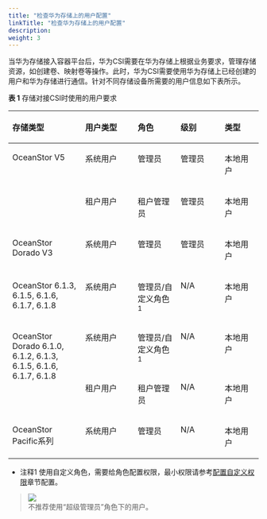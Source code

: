 ```yaml
---
title: "检查华为存储上的用户配置"
linkTitle: "检查华为存储上的用户配置"
description: 
weight: 3
---
```


当华为存储接入容器平台后，华为CSI需要在华为存储上根据业务要求，管理存储资源，如创建卷、映射卷等操作。此时，华为CSI需要使用华为存储上已经创建的用户和华为存储进行通信。针对不同存储设备所需要的用户信息如下表所示。

**表 1**  存储对接CSI时使用的用户要求

<a name="zh-cn_topic_0214996140_table14321516134313"></a>
<table><thead align="left"><tr id="zh-cn_topic_0214996140_row5326166437"><th class="cellrowborder" valign="top" width="29.13%" id="mcps1.2.6.1.1"><p id="zh-cn_topic_0214996140_p1832131654315"><a name="zh-cn_topic_0214996140_p1832131654315"></a><a name="zh-cn_topic_0214996140_p1832131654315"></a>存储类型</p>
</th>
<th class="cellrowborder" valign="top" width="20.97%" id="mcps1.2.6.1.2"><p id="zh-cn_topic_0214996140_p240885914315"><a name="zh-cn_topic_0214996140_p240885914315"></a><a name="zh-cn_topic_0214996140_p240885914315"></a>用户类型</p>
</th>
<th class="cellrowborder" valign="top" width="17.119999999999997%" id="mcps1.2.6.1.3"><p id="zh-cn_topic_0214996140_p15321716184318"><a name="zh-cn_topic_0214996140_p15321716184318"></a><a name="zh-cn_topic_0214996140_p15321716184318"></a>角色</p>
</th>
<th class="cellrowborder" valign="top" width="17.61%" id="mcps1.2.6.1.4"><p id="zh-cn_topic_0214996140_p432316124312"><a name="zh-cn_topic_0214996140_p432316124312"></a><a name="zh-cn_topic_0214996140_p432316124312"></a>级别</p>
</th>
<th class="cellrowborder" valign="top" width="15.17%" id="mcps1.2.6.1.5"><p id="zh-cn_topic_0214996140_p83251674311"><a name="zh-cn_topic_0214996140_p83251674311"></a><a name="zh-cn_topic_0214996140_p83251674311"></a>类型</p>
</th>
</tr>
</thead>
<tbody><tr id="zh-cn_topic_0214996140_row132121615432"><td class="cellrowborder" rowspan="2" valign="top" width="29.13%" headers="mcps1.2.6.1.1 "><p id="zh-cn_topic_0214996140_p1232416104313"><a name="zh-cn_topic_0214996140_p1232416104313"></a><a name="zh-cn_topic_0214996140_p1232416104313"></a>OceanStor V5</p>
</td>
<td class="cellrowborder" valign="top" width="20.97%" headers="mcps1.2.6.1.2 "><p id="zh-cn_topic_0214996140_p9115125319436"><a name="zh-cn_topic_0214996140_p9115125319436"></a><a name="zh-cn_topic_0214996140_p9115125319436"></a>系统用户</p>
</td>
<td class="cellrowborder" valign="top" width="17.119999999999997%" headers="mcps1.2.6.1.3 "><p id="zh-cn_topic_0214996140_p203211654314"><a name="zh-cn_topic_0214996140_p203211654314"></a><a name="zh-cn_topic_0214996140_p203211654314"></a>管理员</p>
</td>
<td class="cellrowborder" valign="top" width="17.61%" headers="mcps1.2.6.1.4 "><p id="zh-cn_topic_0214996140_p1732191664311"><a name="zh-cn_topic_0214996140_p1732191664311"></a><a name="zh-cn_topic_0214996140_p1732191664311"></a>管理员</p>
</td>
<td class="cellrowborder" valign="top" width="15.17%" headers="mcps1.2.6.1.5 "><p id="zh-cn_topic_0214996140_p1532116144311"><a name="zh-cn_topic_0214996140_p1532116144311"></a><a name="zh-cn_topic_0214996140_p1532116144311"></a>本地用户</p>
</td>
</tr>
<tr id="zh-cn_topic_0214996140_row217510214456"><td class="cellrowborder" valign="top" headers="mcps1.2.6.1.1 "><p id="zh-cn_topic_0214996140_p1517512154515"><a name="zh-cn_topic_0214996140_p1517512154515"></a><a name="zh-cn_topic_0214996140_p1517512154515"></a>租户用户</p>
</td>
<td class="cellrowborder" valign="top" headers="mcps1.2.6.1.2 "><p id="zh-cn_topic_0214996140_p161761824457"><a name="zh-cn_topic_0214996140_p161761824457"></a><a name="zh-cn_topic_0214996140_p161761824457"></a>租户管理员</p>
</td>
<td class="cellrowborder" valign="top" headers="mcps1.2.6.1.3 "><p id="zh-cn_topic_0214996140_p71768264519"><a name="zh-cn_topic_0214996140_p71768264519"></a><a name="zh-cn_topic_0214996140_p71768264519"></a>管理员</p>
</td>
<td class="cellrowborder" valign="top" headers="mcps1.2.6.1.4 "><p id="zh-cn_topic_0214996140_p111763294517"><a name="zh-cn_topic_0214996140_p111763294517"></a><a name="zh-cn_topic_0214996140_p111763294517"></a>本地用户</p>
</td>
</tr>
<tr id="zh-cn_topic_0214996140_row66361943164415"><td class="cellrowborder" valign="top" width="29.13%" headers="mcps1.2.6.1.1 "><p id="zh-cn_topic_0214996140_p66361843174416"><a name="zh-cn_topic_0214996140_p66361843174416"></a><a name="zh-cn_topic_0214996140_p66361843174416"></a>OceanStor Dorado V3</p>
</td>
<td class="cellrowborder" valign="top" width="20.97%" headers="mcps1.2.6.1.2 "><p id="zh-cn_topic_0214996140_p84081753144412"><a name="zh-cn_topic_0214996140_p84081753144412"></a><a name="zh-cn_topic_0214996140_p84081753144412"></a>系统用户</p>
</td>
<td class="cellrowborder" valign="top" width="17.119999999999997%" headers="mcps1.2.6.1.3 "><p id="zh-cn_topic_0214996140_p1293710272510"><a name="zh-cn_topic_0214996140_p1293710272510"></a><a name="zh-cn_topic_0214996140_p1293710272510"></a>管理员</p>
</td>
<td class="cellrowborder" valign="top" width="17.61%" headers="mcps1.2.6.1.4 "><p id="zh-cn_topic_0214996140_p18937927175118"><a name="zh-cn_topic_0214996140_p18937927175118"></a><a name="zh-cn_topic_0214996140_p18937927175118"></a>管理员</p>
</td>
<td class="cellrowborder" valign="top" width="15.17%" headers="mcps1.2.6.1.5 "><p id="zh-cn_topic_0214996140_p293715275511"><a name="zh-cn_topic_0214996140_p293715275511"></a><a name="zh-cn_topic_0214996140_p293715275511"></a>本地用户</p>
</td>
</tr>
<tr id="zh-cn_topic_0214996140_row163581026142419"><td class="cellrowborder" valign="top" width="29.13%" headers="mcps1.2.6.1.1 "><p id="zh-cn_topic_0214996140_p335942672413"><a name="zh-cn_topic_0214996140_p335942672413"></a><a name="zh-cn_topic_0214996140_p335942672413"></a>OceanStor 6.1.3, 6.1.5, 6.1.6, 6.1.7, 6.1.8</p>
</td>
<td class="cellrowborder" valign="top" width="20.97%" headers="mcps1.2.6.1.2 "><p id="zh-cn_topic_0214996140_p1129916445242"><a name="zh-cn_topic_0214996140_p1129916445242"></a><a name="zh-cn_topic_0214996140_p1129916445242"></a>系统用户</p>
</td>
<td class="cellrowborder" valign="top" width="17.119999999999997%" headers="mcps1.2.6.1.3 "><p id="zh-cn_topic_0214996140_p12299194414240"><a name="zh-cn_topic_0214996140_p12299194414240"></a><a name="zh-cn_topic_0214996140_p12299194414240"></a>管理员/自定义角色<sup id="sup19138264283"><a name="sup19138264283"></a><a name="sup19138264283"></a>1</sup></p>
</td>
<td class="cellrowborder" valign="top" width="17.61%" headers="mcps1.2.6.1.4 "><p id="zh-cn_topic_0214996140_p329910440244"><a name="zh-cn_topic_0214996140_p329910440244"></a><a name="zh-cn_topic_0214996140_p329910440244"></a>N/A</p>
</td>
<td class="cellrowborder" valign="top" width="15.17%" headers="mcps1.2.6.1.5 "><p id="zh-cn_topic_0214996140_p11299154442413"><a name="zh-cn_topic_0214996140_p11299154442413"></a><a name="zh-cn_topic_0214996140_p11299154442413"></a>本地用户</p>
</td>
</tr>
<tr id="zh-cn_topic_0214996140_row143210168434"><td class="cellrowborder" rowspan="2" valign="top" width="29.13%" headers="mcps1.2.6.1.1 "><p id="zh-cn_topic_0214996140_p23218164437"><a name="zh-cn_topic_0214996140_p23218164437"></a><a name="zh-cn_topic_0214996140_p23218164437"></a>OceanStor Dorado 6.1.0, 6.1.2, 6.1.3, 6.1.5, 6.1.6, 6.1.7, 6.1.8</p>
</td>
<td class="cellrowborder" valign="top" width="20.97%" headers="mcps1.2.6.1.2 "><p id="zh-cn_topic_0214996140_p13170324518"><a name="zh-cn_topic_0214996140_p13170324518"></a><a name="zh-cn_topic_0214996140_p13170324518"></a>系统用户</p>
</td>
<td class="cellrowborder" valign="top" width="17.119999999999997%" headers="mcps1.2.6.1.3 "><p id="zh-cn_topic_0214996140_p2045125319467"><a name="zh-cn_topic_0214996140_p2045125319467"></a><a name="zh-cn_topic_0214996140_p2045125319467"></a>管理员/自定义角色<sup id="sup221894516187"><a name="sup221894516187"></a><a name="sup221894516187"></a>1</sup></p>
</td>
<td class="cellrowborder" valign="top" width="17.61%" headers="mcps1.2.6.1.4 "><p id="zh-cn_topic_0214996140_p845125344614"><a name="zh-cn_topic_0214996140_p845125344614"></a><a name="zh-cn_topic_0214996140_p845125344614"></a>N/A</p>
</td>
<td class="cellrowborder" valign="top" width="15.17%" headers="mcps1.2.6.1.5 "><p id="zh-cn_topic_0214996140_p124515539466"><a name="zh-cn_topic_0214996140_p124515539466"></a><a name="zh-cn_topic_0214996140_p124515539466"></a>本地用户</p>
</td>
</tr>
<tr id="zh-cn_topic_0214996140_row9761201434620"><td class="cellrowborder" valign="top" headers="mcps1.2.6.1.1 "><p id="zh-cn_topic_0214996140_p117072165112"><a name="zh-cn_topic_0214996140_p117072165112"></a><a name="zh-cn_topic_0214996140_p117072165112"></a>租户用户</p>
</td>
<td class="cellrowborder" valign="top" headers="mcps1.2.6.1.2 "><p id="zh-cn_topic_0214996140_p14452053154610"><a name="zh-cn_topic_0214996140_p14452053154610"></a><a name="zh-cn_topic_0214996140_p14452053154610"></a>租户管理员</p>
</td>
<td class="cellrowborder" valign="top" headers="mcps1.2.6.1.3 "><p id="zh-cn_topic_0214996140_p15451053204616"><a name="zh-cn_topic_0214996140_p15451053204616"></a><a name="zh-cn_topic_0214996140_p15451053204616"></a>N/A</p>
</td>
<td class="cellrowborder" valign="top" headers="mcps1.2.6.1.4 "><p id="zh-cn_topic_0214996140_p1745125312460"><a name="zh-cn_topic_0214996140_p1745125312460"></a><a name="zh-cn_topic_0214996140_p1745125312460"></a>本地用户</p>
</td>
</tr>
<tr id="zh-cn_topic_0214996140_row85331119464"><td class="cellrowborder" valign="top" width="29.13%" headers="mcps1.2.6.1.1 "><p id="zh-cn_topic_0214996140_p10532011104612"><a name="zh-cn_topic_0214996140_p10532011104612"></a><a name="zh-cn_topic_0214996140_p10532011104612"></a>OceanStor Pacific系列</p>
</td>
<td class="cellrowborder" valign="top" width="20.97%" headers="mcps1.2.6.1.2 "><p id="zh-cn_topic_0214996140_p145391184612"><a name="zh-cn_topic_0214996140_p145391184612"></a><a name="zh-cn_topic_0214996140_p145391184612"></a>系统用户</p>
</td>
<td class="cellrowborder" valign="top" width="17.119999999999997%" headers="mcps1.2.6.1.3 "><p id="zh-cn_topic_0214996140_p1453151116467"><a name="zh-cn_topic_0214996140_p1453151116467"></a><a name="zh-cn_topic_0214996140_p1453151116467"></a><span>管理员</span></p>
</td>
<td class="cellrowborder" valign="top" width="17.61%" headers="mcps1.2.6.1.4 "><p id="zh-cn_topic_0214996140_p1753131112468"><a name="zh-cn_topic_0214996140_p1753131112468"></a><a name="zh-cn_topic_0214996140_p1753131112468"></a>N/A</p>
</td>
<td class="cellrowborder" valign="top" width="15.17%" headers="mcps1.2.6.1.5 "><p id="zh-cn_topic_0214996140_p4533113468"><a name="zh-cn_topic_0214996140_p4533113468"></a><a name="zh-cn_topic_0214996140_p4533113468"></a>本地用户</p>
</td>
</tr>
</tbody>
</table>

-   注释1 使用自定义角色，需要给角色配置权限，最小权限请参考[配置自定义权限](/v4.5.0/appendix/configuring-custom-permissions)章节配置。

>![](/css-docs/public_sys-resources/zh-cn/icon-notice.gif)  
>不推荐使用“超级管理员”角色下的用户。

